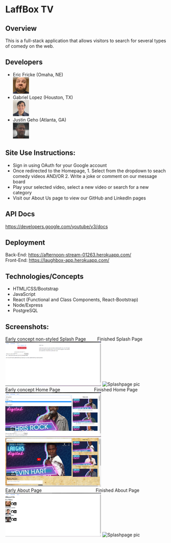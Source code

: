 # LaffBox TV

## Overview
This is a full-stack application that allows visitors to search for several types of comedy on the web. 

## Developers
- Eric Fricke (Omaha, NE) <br> <img src="./src/components/about/derp.jpg" alt="Eric Pic" width="50px">
- Gabriel Lopez (Houston, TX) <br> <img src="./src/components/about/linkedinPictureReal.JPG" alt="Gabriel Pic" width="50px">
- Justin Geho (Atlanta, GA) <br> <img src="./src/components/about/JustinPic.jpg" alt="Justin Pic" width="50px">

## Site Use Instructions:
- Sign in using OAuth for your Google account
- Once redirected to the Homepage, 1. Select from the dropdown to seach comedy videos AND/OR 2. Write a joke or comment on our message board
- Play your selected video, select a new video or search for a new category
- Visit our About Us page to view our GitHub and LinkedIn pages

## API Docs
https://developers.google.com/youtube/v3/docs

## Deployment

Back-End: https://afternoon-stream-01263.herokuapp.com/ <br>
Front-End: https://laughbox-app.herokuapp.com/


## Technologies/Concepts
- HTML/CSS/Bootstrap
- JavaScript
- React (Functional and Class Components, React-Bootstrap)
- Node/Express
- PostgreSQL

## Screenshots:
Early concept non-styled Splash Page &nbsp; &nbsp; &nbsp; &nbsp; Finished Splash Page<br>
<img src="./src/components/about/Splashpage.png" alt="Splashpage pic" width="300px">
<img src="./src/components/about/Finished Splash2.png" alt="Splashpage pic" width="300px"><br>
Early concept Home Page &nbsp; &nbsp; &nbsp; &nbsp; &nbsp; &nbsp; &nbsp; &nbsp; &nbsp; &nbsp; &nbsp; &nbsp; &nbsp;  Finished Home Page <br>
<img src="./src/components/about/Homepage.png" alt="Splashpage pic" width="300px">
<img src="./src/components/about/Finished Home2.png" alt="Splashpage pic" width="300px"><br>
Early About Page &nbsp; &nbsp; &nbsp; &nbsp; &nbsp; &nbsp; &nbsp; &nbsp; &nbsp; &nbsp; &nbsp; &nbsp; &nbsp; &nbsp; &nbsp; &nbsp; &nbsp; &nbsp; &nbsp; &nbsp; &nbsp; Finished About Page<br>
<img src="./src/components/about/Aboutpage.png" alt="Splashpage pic" width="300px">
<img src="./src/components/about/Finished About2.png" alt="Splashpage pic" width="300px"><br>
